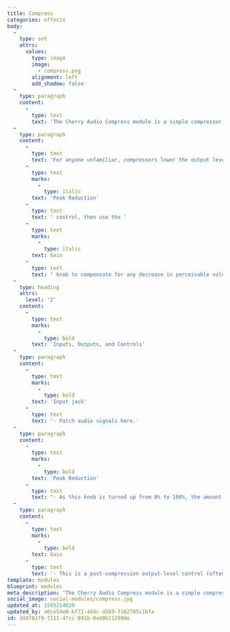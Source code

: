 ```yaml
---
title: Compress
categories: effects
body:
  -
    type: set
    attrs:
      values:
        type: image
        image:
          - compress.png
        alignment: left
        add_shadow: false
  -
    type: paragraph
    content:
      -
        type: text
        text: 'The Cherry Audio Compress module is a simple compressor effect with gain and reduction metering for controlling and/or shaping the dynamics of an audio signal. Compressors come in many styles and are used for various applications. This module has static attack and release times that are good for general dynamic control and/or creating punchier percussive sounds.'
  -
    type: paragraph
    content:
      -
        type: text
        text: 'For anyone unfamiliar, compressors lower the output level of a signal once its input level passes a threshold. This helps reduce the dynamic range of an audio signal. This module uses a simple approach to compression with only two controls. First set the amount of compression using the '
      -
        type: text
        marks:
          -
            type: italic
        text: 'Peak Reduction'
      -
        type: text
        text: ' control, then use the '
      -
        type: text
        marks:
          -
            type: italic
        text: Gain
      -
        type: text
        text: " knob to compensate for any decrease in perceivable volume.\_"
  -
    type: heading
    attrs:
      level: '2'
    content:
      -
        type: text
        marks:
          -
            type: bold
        text: 'Inputs, Outputs, and Controls'
  -
    type: paragraph
    content:
      -
        type: text
        marks:
          -
            type: bold
        text: 'Input jack'
      -
        type: text
        text: '- Patch audio signals here.'
  -
    type: paragraph
    content:
      -
        type: text
        marks:
          -
            type: bold
        text: 'Peak Reduction'
      -
        type: text
        text: "- As this knob is turned up from 0% to 100%, the amount of compression, or gain reduction, is increased. This is the equivalent of reducing the threshold on many compressors. The inverted VU meter shows the amount of gain reduction.\_"
  -
    type: paragraph
    content:
      -
        type: text
        marks:
          -
            type: bold
        text: Gain
      -
        type: text
        text: '- This is a post-compression output-level control (often labeled "Make-Up Gain") that can be turned up to compensate for the decrease in volume caused by the compressor. The VU meter shows the level of the output signal.'
template: modules
blueprint: modules
meta_description: 'The Cherry Audio Compress module is a simple compressor effect with gain and reduction metering for controlling and/or shaping the dynamics of an audio signal.'
social_image: social-modules/compress.jpg
updated_at: 1593214820
updated_by: a0ce54e0-bf71-4d4c-a5b9-7182705c1bfa
id: 3d4701f9-7111-47cc-891b-0ad0b11299de
---
```

